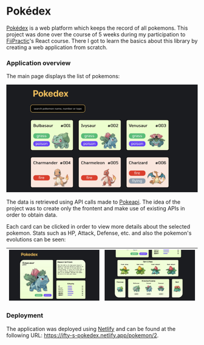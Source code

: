 # Pokédex

<a href="https://ifty-s-pokedex.netlify.app/pokemon/6">Pokédex</a> is a web platform which keeps the record of all pokemons.
This project was done over the course of 5 weeks during my participation to <a href="https://fiipractic.asii.ro">FiiPractic</a>'s React course. There I got to learn the basics about this library by creating a web application from scratch.
<br/>

### Application overview

The main page displays the list of pokemons:

<img src="https://github.com/Ifty18/Pokedex/blob/master/public/screenshots/main-page.jpg" title="main-page">

The data is retrieved using API calls made to <a href="https://pokeapi.co">Pokeapi</a>. The idea of the project was to create only the frontent and make use of existing APIs in order to obtain data.

Each card can be clicked in order to view more details about the selected pokemon. Stats such as HP, Attack, Defense, etc. and also the pokemon's evolutions can be seen:

|![](https://github.com/Ifty18/Pokedex/blob/master/public/screenshots/pokemon-details1.jpg)|![](https://github.com/Ifty18/Pokedex/blob/master/public/screenshots/pokemon-details2.jpg)|
|---|---|

### Deployment

The application was deployed using <a href="https://www.netlify.com">Netlify</a> and can be found at the following URL: <a href="https://ifty-s-pokedex.netlify.app/pokemon/2">https://ifty-s-pokedex.netlify.app/pokemon/2</a>.